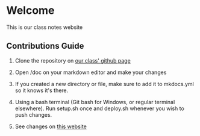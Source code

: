 # Welcome

This is our class notes website

## Contributions Guide

1. Clone the repository on [our class' github page](https://github.com/M22504/class-notes-v2)

2. Open /doc on your markdown editor and make your changes

3. If you created a new directory or file, make sure to add it to mkdocs.yml so it knows it's there.

4. Using a bash terminal (Git bash for Windows, or regular terminal elsewhere). Run setup.sh once and deploy.sh whenever you wish to push changes. 

5. See changes on [this website](https://notes.fiveohfour.ml)
